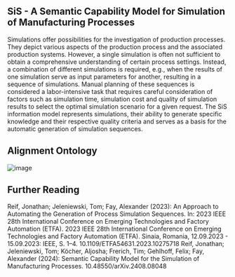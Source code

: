 **SiS - A Semantic Capability Model for Simulation of Manufacturing Processes**
---  
Simulations offer possibilities for the investigation of production processes. 
They depict various aspects of the production process and the associated production systems. 
However, a single simulation is often not sufficient to obtain a comprehensive understanding of certain process settings. 
Instead, a combination of different simulations is required, e.g., when the results of one simulation serve as input parameters for another, resulting in a sequence of simulations.
Manual planning of these sequences is considered a labor-intensive task that requires careful consideration of factors such as simulation time, simulation cost and quality of simulation results to select the optimal simulation scenario for a given request.
The SiS information model represents simulations, their ability to generate specific knowledge and their respective quality criteria and serves as a basis for the automatic generation of simulation sequences.

**Alignment Ontology**
---
![image](https://github.com/JonathanReif/SiS-Information-Model/assets/101399866/1c2609f4-fa0e-4eeb-9f23-c8ba61e96e7d)

**Further Reading**
---
Reif, Jonathan; Jeleniewski, Tom; Fay, Alexander (2023): An Approach to Automating the Generation of Process Simulation Sequences. In: 2023 IEEE 28th International Conference on Emerging Technologies and Factory Automation (ETFA). 2023 IEEE 28th International Conference on Emerging Technologies and Factory Automation (ETFA). Sinaia, Romania, 12.09.2023 - 15.09.2023: IEEE, S. 1–4. 10.1109/ETFA54631.2023.10275718
Reif, Jonathan; Jeleniewski, Tom; Köcher, Aljosha; Frerich, Tim; Gehlhoff, Felix; Fay, Alexander (2024): Semantic Capability Model for the Simulation of Manufacturing Processes. 10.48550/arXiv.2408.08048
